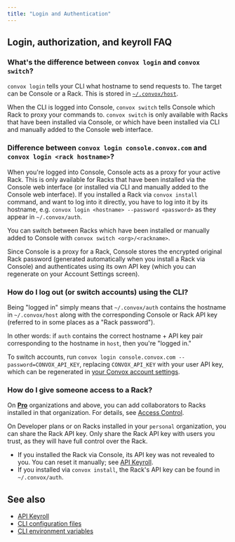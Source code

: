 ```yaml
---
title: "Login and Authentication"
---
```


## Login, authorization, and keyroll FAQ

### What's the difference between `convox login` and `convox switch`?

`convox login` tells your CLI what hostname to send requests to. The target can be Console or a Rack. This is stored in [`~/.convox/host`](/docs/cli-config-files/#configuration-files).

When the CLI is logged into Console, `convox switch` tells Console which Rack to proxy your commands to. `convox switch` is only available with Racks that have been installed via Console, or which have been installed via CLI and manually added to the Console web interface.

### Difference between `convox login console.convox.com` and `convox login <rack hostname>`?

When you're logged into Console, Console acts as a proxy for your active Rack. This is only available for Racks that have been installed via the Console web interface (or installed via CLI and manually added to the Console web interface). If you installed a Rack via `convox install` command, and want to log into it directly, you have to log into it by its hostname, e.g. `convox login <hostname> --password <password>` as they appear in `~/.convox/auth`.

You can switch between Racks which have been installed or manually added to Console with `convox switch <org>/<rackname>`.

Since Console is a proxy for a Rack, Console stores the encrypted original Rack password (generated automatically when you install a Rack via Console) and authenticates using its own API key (which you can regenerate on your Account Settings screen).

### How do I log out (or switch accounts) using the CLI?

Being "logged in" simply means that `~/.convox/auth` contains the hostname in `~/.convox/host` along with the corresponding Console or Rack API key (referred to in some places as a "Rack password").

In other words: if `auth` contains the correct hostname + API key pair corresponding to the hostname in `host`, then you're "logged in."

To switch accounts, run `convox login console.convox.com --password=CONVOX_API_KEY`, replacing `CONVOX_API_KEY` with your user API key, which can be regenerated in [your Convox account settings](https://console.convox.com/grid/user/profile).

### How do I give someone access to a Rack?

On [**Pro**](/pricing) organizations and above, you can add collaborators to Racks installed in that organization. For details, see [Access Control](/docs/access-control/).

On Developer plans or on Racks installed in your `personal` organization, you can share the Rack API key. Only share the Rack API key with users you trust, as they will have full control over the Rack.

* If you installed the Rack via Console, its API key was not revealed to you. You can reset it manually; see [API Keyroll](/docs/api-keyroll/).
* If you installed via `convox install`, the Rack's API key can be found in `~/.convox/auth`.

## See also

- [API Keyroll](/docs/api-keyroll)
- [CLI configuration files](/docs/cli-config-files/)
- [CLI environment variables](/docs/cli-environment-variables/)

